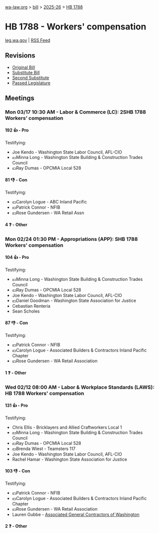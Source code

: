 [wa-law.org](/) > [bill](/bill/) > [2025-26](/bill/2025-26/) > [HB 1788](/bill/2025-26/hb/1788/)

# HB 1788 - Workers' compensation
[leg.wa.gov](https://app.leg.wa.gov/billsummary?BillNumber=1788&Year=2025&Initiative=false) | [RSS Feed](./rss.xml)

## Revisions
* [Original Bill](1/)
* [Substitute Bill](S/)
* [Second Substitute](S2/)
* [Passed Legislature](S2.PL/)

## Meetings
### Mon 03/17 10:30 AM - Labor & Commerce (LC): 2SHB 1788 Workers' compensation
#### 192 👍 - Pro
Testifying:
* Joe Kendo - Washington State Labor Council, AFL-CIO
* 💵Minna Long - Washington State Building & Construction Trades Council
* 💵Ray Dumas - OPCMIA Local 528

#### 81 👎 - Con
Testifying:
* 💵Carolyn Logue - ABC Inland Pacific
* 💵Patrick Connor - NFIB
* 💵Rose Gundersen - WA Retail Assn

#### 4 ❓ - Other

### Mon 02/24 01:30 PM - Appropriations (APP): SHB 1788 Workers' compensation
#### 104 👍 - Pro
Testifying:
* 💵Minna Long - Washington State Building & Construction Trades Council
* 💵Ray Dumas - OPCMIA Local 528
* Joe Kendo - Washington State Labor Council, AFL-CIO
* 💵Daniel Goodman - Washington State Association for Justice
* Cebastian Renteria
* Sean Scholes

#### 87 👎 - Con
Testifying:
* 💵Patrick Connor - NFIB
* 💵Carolyn Logue - Associated Builders & Contractors Inland Pacific Chapter
* 💵Rose Gundersen - WA Retail Association

#### 1 ❓ - Other

### Wed 02/12 08:00 AM - Labor & Workplace Standards (LAWS): HB 1788 Workers' compensation
#### 131 👍 - Pro
Testifying:
* Chris Ellis - Bricklayers and Allied Craftworkers Local 1
* 💵Minna Long - Washington State Building & Construction Trades Council
* 💵Ray Dumas - OPCMIA Local 528
* 💵Brenda Wiest - Teamsters 117
* Joe Kendo - Washington State Labor Council, AFL-CIO
* Rachel Hamar - Washington State Association for Justice

#### 103 👎 - Con
Testifying:
* 💵Patrick Connor - NFIB
* 💵Carolyn Logue - Associated Builders & Contractors Inland Pacific Chapter
* 💵Rose Gundersen - WA Retail Association
* Lauren Gubbe - [Associated General Contractors of Washington](/org/associated_general_contractors_of_washington/)

#### 2 ❓ - Other
